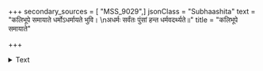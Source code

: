 +++
secondary_sources = [ "MSS_9029",]
jsonClass = "Subhaashita"
text = "कलिभूपे समायाते धर्मोऽधर्मायते भुवि।  \nअधर्मः सर्वंतः पुंसां हन्त धर्मवदर्थ्यते॥"
title = "कलिभूपे समायाते"

+++

<details><summary>Text</summary>

कलिभूपे समायाते धर्मोऽधर्मायते भुवि।  
अधर्मः सर्वंतः पुंसां हन्त धर्मवदर्थ्यते॥
</details>
